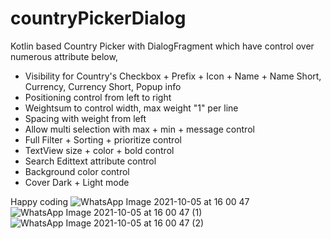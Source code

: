 # countryPickerDialog

Kotlin based Country Picker with DialogFragment which have control over numerous attribute below,
- Visibility for Country's Checkbox + Prefix + Icon + Name + Name Short, Currency, Currency Short, Popup info
- Positioning control from left to right
- Weightsum to control width, max weight "1" per line
- Spacing with weight from left
- Allow multi selection with max + min + message control
- Full Filter + Sorting + prioritize control
- TextView size + color + bold control
- Search Edittext attribute control
- Background color control
- Cover Dark + Light mode

Happy coding
![WhatsApp Image 2021-10-05 at 16 00 47](https://user-images.githubusercontent.com/22164016/135983941-2bc67e03-f6e0-4cad-b00f-4a9033f51921.jpeg)
![WhatsApp Image 2021-10-05 at 16 00 47 (1)](https://user-images.githubusercontent.com/22164016/135983999-df8a31a3-3e34-44c7-8975-85a6e070b776.jpeg)
![WhatsApp Image 2021-10-05 at 16 00 47 (2)](https://user-images.githubusercontent.com/22164016/135984006-5cf43a35-5c2c-4b24-b8f2-876afb550b0f.jpeg)
